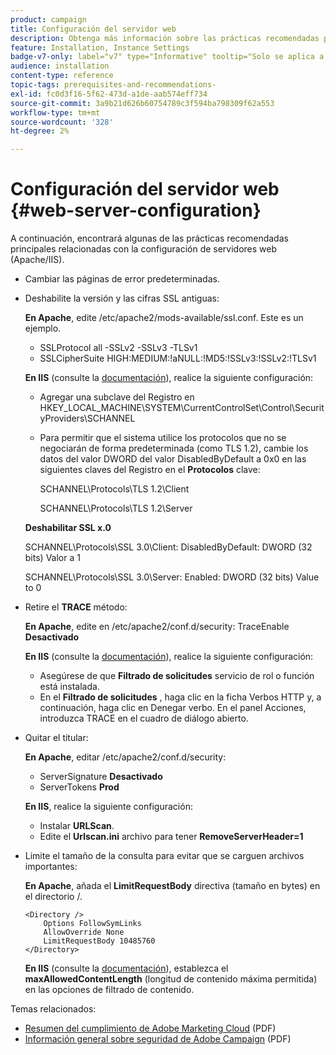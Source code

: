 ```yaml
---
product: campaign
title: Configuración del servidor web
description: Obtenga más información sobre las prácticas recomendadas principales de configuración de servidores web
feature: Installation, Instance Settings
badge-v7-only: label="v7" type="Informative" tooltip="Solo se aplica a Campaign Classic v7"
audience: installation
content-type: reference
topic-tags: prerequisites-and-recommendations-
exl-id: fc0d3f16-5f62-473d-a1de-aab574eff734
source-git-commit: 3a9b21d626b60754789c3f594ba798309f62a553
workflow-type: tm+mt
source-wordcount: '328'
ht-degree: 2%

---
```


# Configuración del servidor web {#web-server-configuration}



A continuación, encontrará algunas de las prácticas recomendadas principales relacionadas con la configuración de servidores web (Apache/IIS).

* Cambiar las páginas de error predeterminadas.

* Deshabilite la versión y las cifras SSL antiguas:

  **En Apache**, edite /etc/apache2/mods-available/ssl.conf. Este es un ejemplo.

   * SSLProtocol all -SSLv2 -SSLv3 -TLSv1
   * SSLCipherSuite HIGH:MEDIUM:!aNULL:!MD5:!SSLv3:!SSLv2:!TLSv1

  **En IIS** (consulte la [documentación](https://support.microsoft.com/en-us/kb/245030)), realice la siguiente configuración:

   * Agregar una subclave del Registro en HKEY_LOCAL_MACHINE\SYSTEM\CurrentControlSet\Control\SecurityProviders\SCHANNEL
   * Para permitir que el sistema utilice los protocolos que no se negociarán de forma predeterminada (como TLS 1.2), cambie los datos del valor DWORD del valor DisabledByDefault a 0x0 en las siguientes claves del Registro en el **Protocolos** clave:

     SCHANNEL\Protocols\TLS 1.2\Client

     SCHANNEL\Protocols\TLS 1.2\Server

  **Deshabilitar SSL x.0**

  SCHANNEL\Protocols\SSL 3.0\Client: DisabledByDefault: DWORD (32 bits) Valor a 1

  SCHANNEL\Protocols\SSL 3.0\Server: Enabled: DWORD (32 bits) Value to 0

* Retire el **TRACE** método:

  **En Apache**, edite en /etc/apache2/conf.d/security: TraceEnable **Desactivado**

  **En IIS** (consulte la [documentación](https://www.iis.net/configreference/system.webserver/security/requestfiltering/verbs)), realice la siguiente configuración:

   * Asegúrese de que **Filtrado de solicitudes** servicio de rol o función está instalada.
   * En el **Filtrado de solicitudes** , haga clic en la ficha Verbos HTTP y, a continuación, haga clic en Denegar verbo. En el panel Acciones, introduzca TRACE en el cuadro de diálogo abierto.

* Quitar el titular:

  **En Apache**, editar /etc/apache2/conf.d/security:

   * ServerSignature **Desactivado**
   * ServerTokens **Prod**

  **En IIS**, realice la siguiente configuración:

   * Instalar **URLScan**.
   * Edite el **Urlscan.ini** archivo para tener **RemoveServerHeader=1**

* Limite el tamaño de la consulta para evitar que se carguen archivos importantes:

  **En Apache**, añada el **LimitRequestBody** directiva (tamaño en bytes) en el directorio /.

  ```
  <Directory />
      Options FollowSymLinks
      AllowOverride None
      LimitRequestBody 10485760
  </Directory>
  ```

  **En IIS** (consulte la [documentación](https://www.iis.net/configreference/system.webserver/security/requestfiltering/requestlimits)), establezca el **maxAllowedContentLength** (longitud de contenido máxima permitida) en las opciones de filtrado de contenido.

Temas relacionados:

* [Resumen del cumplimiento de Adobe Marketing Cloud](https://experienceleague.adobe.com/docs/core-services/assets/Adobe-Marketing-Cloud-Privacy-and-Security-Overview.pdf) (PDF)
* [Información general sobre seguridad de Adobe Campaign](https://www.adobe.com/content/dam/cc/en/security/pdfs/ADB-CampaignSecurity-WP.pdf) (PDF)
